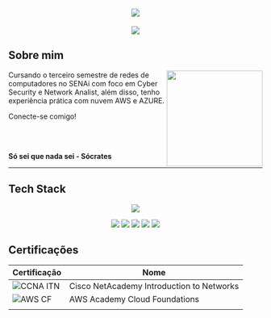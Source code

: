  <h1 align="center">
   <img src="https://capsule-render.vercel.app/api?type=waving&height=350&color=30B000FF&text=Guilherme%20Reis&reversal=false&fontColor=FFFFFF&fontSize=75&fontAlignY=50">
 </h1>

 <p align="center">
  <img src="https://readme-typing-svg.herokuapp.com?font=Play&weight=600&size=25&duration=1000&pause=5000&color=00A716&background=00E31D00&center=true&vCenter=true&width=435&lines=Cyber+Security+%7C+Network+Analyst">
 </p>

 ## Sobre mim

 <img align="right" height="190" src="https://cdn.pixabay.com/animation/2023/03/20/01/13/01-13-30-963_512.gif">

Cursando o terceiro semestre de redes de computadores no SENAi com foco em Cyber Security e Network Analist, além disso,
tenho experiência prática com nuvem AWS e AZURE.

Conecte-se comigo!

<br><br>

**Só sei que nada sei - Sócrates**

---

## Tech Stack 

<p align="center">
 <img src="http://skillicons.dev/icons?i=arduino,aws,azure,bash,c,cpp,css,dynamodb,git,github,grafana,html,js,md,linux,windows,mysql,nginx,powershell">
</p>
<p align="center">
<img src="https://img.shields.io/badge/ChatGPT-74aa9c?logo=openai&logoColor=white">
<img src="https://custom-icon-badges.demolab.com/badge/Windows-0078D6?logo=windows11&logoColor=white">
<img src="https://img.shields.io/badge/AWS-%23FF9900.svg?logo=amazon-web-services&logoColor=white">
<img src="https://custom-icon-badges.demolab.com/badge/Microsoft%20Azure-0089D6?logo=msazure&logoColor=white">
<img src="https://img.shields.io/badge/Linux-FCC624?logo=linux&logoColor=black">
</p>


## Certificações

|Certificação | Nome |
| --- | --- |
| ![CCNA ITN](https://img.shields.io/badge/_-Cisco_NetAcademy_Introdution_To_Networks-t?style=flat&logo=cisco&logoColor=blue&labelColor=gray&color=gray&link=https%3A%2F%2Fwww.netacad.com%2Fcertificates%3FissuanceId%3Dd9a9e635-1c80-4045-aca6-86761a12bc33) | Cisco NetAcademy Introduction to Networks |
|![AWS CF](https://img.shields.io/badge/_-AWS_Academy_Cloud_Foundations-t?style=flat&logo=amazonwebservices&logoColor=orange&labelColor=gray&color=gray) | AWS Academy Cloud Foundations |
| ![]()








